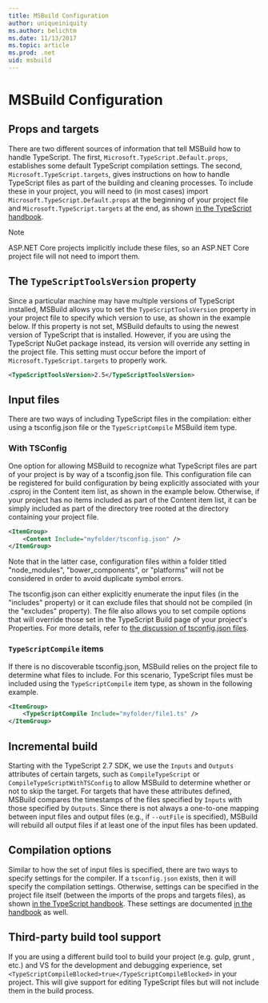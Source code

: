```yaml
---
title: MSBuild Configuration
author: uniqueiniquity
ms.author: belichtm
ms.date: 11/13/2017
ms.topic: article
ms.prod: .net
uid: msbuild
---
```


# MSBuild Configuration

## Props and targets

There are two different sources of information that tell MSBuild how to handle TypeScript. The first, `Microsoft.TypeScript.Default.props`, establishes some default TypeScript compilation settings. The second, `Microsoft.TypeScript.targets`, gives instructions on how to handle TypeScript files as part of the building and cleaning processes. To include these in your project, you will need to (in most cases) import `Microsoft.TypeScript.Default.props` at the beginning of your project file and `Microsoft.TypeScript.targets` at the end, as shown [in the TypeScript handbook](http://www.typescriptlang.org/docs/handbook/integrating-with-build-tools.html#msbuild).

> [!NOTE]
> ASP.NET Core projects implicitly include these files, so an ASP.NET Core project file will not need to import them.

## The `TypeScriptToolsVersion` property
Since a particular machine may have multiple versions of TypeScript installed, MSBuild allows you to set the `TypeScriptToolsVersion` property in your project file to specify which version to use, as shown in the example below. If this property is not set, MSBuild defaults to using the newest version of TypeScript that is installed. However, if you are using the TypeScript NuGet package instead, its version will override any setting in the project file. This setting must occur before the import of `Microsoft.TypeScript.targets` to properly work.
```xml
<TypeScriptToolsVersion>2.5</TypeScriptToolsVersion>
```

## Input files
There are two ways of including TypeScript files in the compilation: either using a tsconfig.json file or the `TypeScriptCompile` MSBuild item type.
### With TSConfig
One option for allowing MSBuild to recognize what TypeScript files are part of your project is by way of a tsconfig.json file. This configuration file can be registered for build configuration by being explicitly associated with your .csproj in the Content item list, as shown in the example below. Otherwise, if your project has no items included as part of the Content item list, it can be simply included as part of the directory tree rooted at the directory containing your project file. 
```xml
<ItemGroup>
    <Content Include="myfolder/tsconfig.json" />
</ItemGroup>
```
Note that in the latter case, configuration files within a folder titled "node_modules", "bower_components", or "platforms" will not be considered in order to avoid duplicate symbol errors.

The tsconfig.json can either explicitly enumerate the input files (in the "includes" property) or it can exclude files that should not be compiled (in the "excludes" property). The file also allows you to set compile options that will override those set in the TypeScript Build page of your project's Properties. For more details, refer to [the discussion of tsconfig.json files](xref:tsconfig).

### `TypeScriptCompile` items

If there is no discoverable tsconfig.json, MSBuild relies on the project file to determine what files to include. For this scenario, TypeScript files must be included using the `TypeScriptCompile` item type, as shown in the following example.

```xml
<ItemGroup>
    <TypeScriptCompile Include="myfolder/file1.ts" />
</ItemGroup>
```

## Incremental build

Starting with the TypeScript 2.7 SDK, we use the `Inputs` and `Outputs` attributes of certain targets, such as `CompileTypeScript` or `CompileTypeScriptWithTSConfig` to allow MSBuild to determine whether or not to skip the target. For targets that have these attributes defined, MSBuild compares the timestamps of the files specified by `Inputs` with those specified by `Outputs`. Since there is not always a one-to-one mapping between input files and output files (e.g., if `--outFile` is specified), MSBuild will rebuild all output files if at least one of the input files has been updated.

## Compilation options

Similar to how the set of input files is specified, there are two ways to specify settings for the compiler. If a `tsconfig.json` exists, then it will specify the compilation settings. Otherwise, settings can be specified in the project file itself (between the imports of the props and targets files), as shown [in the TypeScript handbook](http://www.typescriptlang.org/docs/handbook/integrating-with-build-tools.html#msbuild). These settings are documented [in the handbook](http://www.typescriptlang.org/docs/handbook/compiler-options-in-msbuild.html) as well.

## Third-party build tool support

If you are using a different build tool to build your project (e.g. gulp, grunt , etc.) and VS for the development and debugging experience, set `<TypeScriptCompileBlocked>true</TypeScriptCompileBlocked>` in your project. This will give support for editing TypeScript files but will not include them in the build process.
